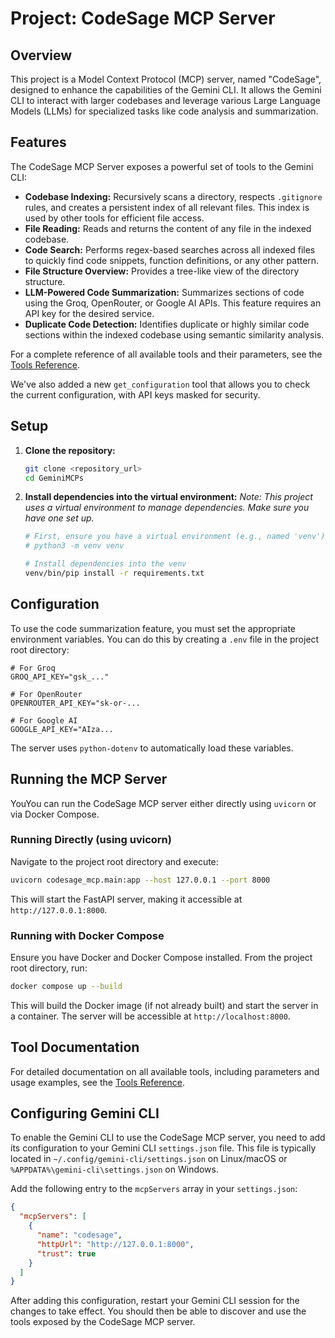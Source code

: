 # Project: CodeSage MCP Server

## Overview
This project is a Model Context Protocol (MCP) server, named "CodeSage", designed to enhance the capabilities of the Gemini CLI. It allows the Gemini CLI to interact with larger codebases and leverage various Large Language Models (LLMs) for specialized tasks like code analysis and summarization.

## Features

The CodeSage MCP Server exposes a powerful set of tools to the Gemini CLI:

*   **Codebase Indexing:** Recursively scans a directory, respects `.gitignore` rules, and creates a persistent index of all relevant files. This index is used by other tools for efficient file access.
*   **File Reading:** Reads and returns the content of any file in the indexed codebase.
*   **Code Search:** Performs regex-based searches across all indexed files to quickly find code snippets, function definitions, or any other pattern.
*   **File Structure Overview:** Provides a tree-like view of the directory structure.
*   **LLM-Powered Code Summarization:** Summarizes sections of code using the Groq, OpenRouter, or Google AI APIs. This feature requires an API key for the desired service.
*   **Duplicate Code Detection:** Identifies duplicate or highly similar code sections within the indexed codebase using semantic similarity analysis.

For a complete reference of all available tools and their parameters, see the [Tools Reference](docs/tools_reference.md).

We've also added a new `get_configuration` tool that allows you to check the current configuration, with API keys masked for security.

## Setup

1.  **Clone the repository:**
    ```bash
    git clone <repository_url>
    cd GeminiMCPs
    ```

2.  **Install dependencies into the virtual environment:**
    *Note: This project uses a virtual environment to manage dependencies. Make sure you have one set up.* 
    ```bash
    # First, ensure you have a virtual environment (e.g., named 'venv')
    # python3 -m venv venv

    # Install dependencies into the venv
    venv/bin/pip install -r requirements.txt
    ```

## Configuration

To use the code summarization feature, you must set the appropriate environment variables. You can do this by creating a `.env` file in the project root directory:

```
# For Groq
GROQ_API_KEY="gsk_..."

# For OpenRouter
OPENROUTER_API_KEY="sk-or-...

# For Google AI
GOOGLE_API_KEY="AIza...
```

The server uses `python-dotenv` to automatically load these variables.

## Running the MCP Server

YouYou can run the CodeSage MCP server either directly using `uvicorn` or via Docker Compose.

### Running Directly (using uvicorn)

Navigate to the project root directory and execute:

```bash
uvicorn codesage_mcp.main:app --host 127.0.0.1 --port 8000
```

This will start the FastAPI server, making it accessible at `http://127.0.0.1:8000`.

### Running with Docker Compose

Ensure you have Docker and Docker Compose installed. From the project root directory, run:

```bash
docker compose up --build
```

This will build the Docker image (if not already built) and start the server in a container. The server will be accessible at `http://localhost:8000`.

## Tool Documentation

For detailed documentation on all available tools, including parameters and usage examples, see the [Tools Reference](docs/tools_reference.md).

## Configuring Gemini CLI

To enable the Gemini CLI to use the CodeSage MCP server, you need to add its configuration to your Gemini CLI `settings.json` file. This file is typically located in `~/.config/gemini-cli/settings.json` on Linux/macOS or `%APPDATA%\gemini-cli\settings.json` on Windows.

Add the following entry to the `mcpServers` array in your `settings.json`:

```json
{
  "mcpServers": [
    {
      "name": "codesage",
      "httpUrl": "http://127.0.0.1:8000",
      "trust": true
    }
  ]
}
```

After adding this configuration, restart your Gemini CLI session for the changes to take effect. You should then be able to discover and use the tools exposed by the CodeSage MCP server.